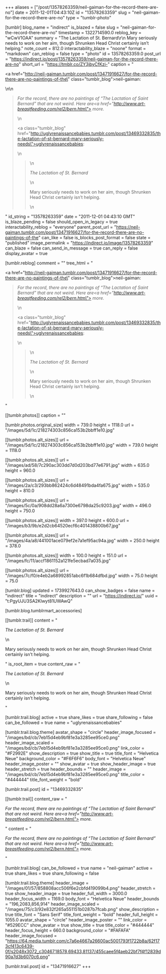 +++
aliases = ["/post/13578263359/neil-gaiman-for-the-record-there-are-no"]
date = 2011-12-01T04:43:10Z
id = "13578263359"
slug = "neil-gaiman-for-the-record-there-are-no"
type = "tumblr-photo"

[tumblr]
blog_name = "indirect"
is_blazed = false
slug = "neil-gaiman-for-the-record-there-are-no"
timestamp = 1322714590.0
reblog_key = "wCwV1OAA"
summary = "The Lactation of St. Bernard\r\n Mary seriously needs to work on her aim, though Shrunken Head Christ certainly isn’t helping."
note_count = 812.0
interactability_blaze = "noone"
format = "markdown"
can_reblog = false
type = "photo"
id = 13578263359.0
post_url = "https://indirect.io/post/13578263359/neil-gaiman-for-the-record-there-are-no"
short_url = "https://tmblr.co/ZY3jbyCfKzi-"
caption = "<p><a href=\"http://neil-gaiman.tumblr.com/post/13471916627/for-the-record-there-are-no-paintings-of-the\" class=\"tumblr_blog\">neil-gaiman</a>:</p>\n\n<blockquote><p><em>For the record, there are no paintings of “The Lactation of Saint Bernard” that are not weird. Here are<a href=\"http://www.art-breastfeeding.com/rel2/bern.htm\"> more.</a></em></p>\n<p><a class=\"tumblr_blog\" href=\"http://uglyrenaissancebabies.tumblr.com/post/13469332835/the-lactation-of-st-bernard-mary-seriously-needs\">uglyrenaissancebabies</a>:</p>\n<blockquote>\n<p><em>The Lactation of St. Bernard</em></p>\n<p>Mary seriously needs to work on her aim, though Shrunken Head Christ certainly isn’t helping.</p>\n</blockquote></blockquote>"
id_string = "13578263359"
date = "2011-12-01 04:43:10 GMT"
is_blaze_pending = false
should_open_in_legacy = true
interactability_reblog = "everyone"
parent_post_url = "https://neil-gaiman.tumblr.com/post/13471916627/for-the-record-there-are-no-paintings-of-the"
can_like = false
is_blocks_post_format = false
state = "published"
image_permalink = "https://indirect.io/image/13578263359"
can_blaze = false
can_send_in_message = true
can_reply = false
display_avatar = true

[tumblr.reblog]
comment = ""
tree_html = "<p><a href=\"http://neil-gaiman.tumblr.com/post/13471916627/for-the-record-there-are-no-paintings-of-the\" class=\"tumblr_blog\">neil-gaiman</a>:</p><blockquote><p><em>For the record, there are no paintings of “The Lactation of Saint Bernard” that are not weird. Here are<a href=\"http://www.art-breastfeeding.com/rel2/bern.htm\"> more.</a></em></p>\n<p><a class=\"tumblr_blog\" href=\"http://uglyrenaissancebabies.tumblr.com/post/13469332835/the-lactation-of-st-bernard-mary-seriously-needs\">uglyrenaissancebabies</a>:</p>\n<blockquote>\n<p><em>The Lactation of St. Bernard</em></p>\n<p>Mary seriously needs to work on her aim, though Shrunken Head Christ certainly isn’t helping.</p>\n</blockquote></blockquote>"

[[tumblr.photos]]
caption = ""

[tumblr.photos.original_size]
width = 739.0
height = 1118.0
url = "/images/5d/1c/218274303c856ca153b2bbff1e10.jpg"

[[tumblr.photos.alt_sizes]]
url = "/images/5d/1c/218274303c856ca153b2bbff1e10.jpg"
width = 739.0
height = 1118.0

[[tumblr.photos.alt_sizes]]
url = "/images/ad/58/7c290ac303dd7d0d203bd77e6791.jpg"
width = 635.0
height = 960.0

[[tumblr.photos.alt_sizes]]
url = "/images/2a/c3/293bb862424c6d48491bda4fa675.jpg"
width = 535.0
height = 810.0

[[tumblr.photos.alt_sizes]]
url = "/images/5c/0a/908dd28a6a7300e6798da25c9203.jpg"
width = 496.0
height = 750.0

[[tumblr.photos.alt_sizes]]
width = 397.0
height = 600.0
url = "/images/b3/9b/e2d2cb64520ecf6c401438800b67.jpg"

[[tumblr.photos.alt_sizes]]
url = "/images/4a/a8/441001ace079ef2e7a1ef95ac94a.jpg"
width = 250.0
height = 378.0

[[tumblr.photos.alt_sizes]]
width = 100.0
height = 151.0
url = "/images/fc/11/accf1861152a121fe5ecbad7a035.jpg"

[[tumblr.photos.alt_sizes]]
url = "/images/7c/f0/e4eb2a68992851abc6f1b684dfbd.jpg"
width = 75.0
height = 75.0

[tumblr.blog]
updated = 1739927643.0
can_show_badges = false
name = "indirect"
title = "indirect"
description = ""
url = "https://indirect.io/"
uuid = "t:PgyUJU3SA2Klwyt81UWAwQ"

[tumblr.blog.tumblrmart_accessories]

[[tumblr.trail]]
content = "<p><em>The Lactation of St. Bernard</em></p>\n<p>Mary seriously needs to work on her aim, though Shrunken Head Christ certainly isn&rsquo;t helping.</p>"
is_root_item = true
content_raw = "<p><em>The Lactation of St. Bernard</em></p>\n<p>Mary seriously needs to work on her aim, though Shrunken Head Christ certainly isn’t helping.</p>"

[tumblr.trail.blog]
active = true
share_likes = true
share_following = false
can_be_followed = true
name = "uglyrenaissancebabies"

[tumblr.trail.blog.theme]
avatar_shape = "circle"
header_image_focused = "/images/bd/cb/7eb15d4eb9bf81e3a3285ee95ce0.png"
header_image_scaled = "/images/bd/cb/7eb15d4eb9bf81e3a3285ee95ce0.png"
link_color = "#F2992E"
show_description = true
show_title = true
title_font = "Helvetica Neue"
background_color = "#F6F6F6"
body_font = "Helvetica Neue"
header_image_poster = ""
show_avatar = true
show_header_image = true
header_stretch = true
header_bounds = ""
header_image = "/images/bd/cb/7eb15d4eb9bf81e3a3285ee95ce0.png"
title_color = "#444444"
title_font_weight = "bold"

[tumblr.trail.post]
id = "13469332835"

[[tumblr.trail]]
content_raw = "<p><em>For the record, there are no paintings of “The Lactation of Saint Bernard” that are not weird. Here are<a href=\"http://www.art-breastfeeding.com/rel2/bern.htm\"> more.</a></em></p>"
content = "<p><em>For the record, there are no paintings of &ldquo;The Lactation of Saint Bernard&rdquo; that are not weird. Here are<a href=\"http://www.art-breastfeeding.com/rel2/bern.htm\"> more.</a></em></p>"

[tumblr.trail.blog]
can_be_followed = true
name = "neil-gaiman"
active = true
share_likes = true
share_following = false

[tumblr.trail.blog.theme]
header_image = "/images/01/57/858808acc506f6e2cbfd419099b4.png"
header_stretch = true
show_header_image = true
header_full_width = 3000.0
header_focus_width = 1169.0
body_font = "Helvetica Neue"
header_bounds = "196,2083,856,914"
header_image_scaled = "/images/75/c3/92e832f265a551151b0287b7fcab.png"
show_description = true
title_font = "Sans Serif"
title_font_weight = "bold"
header_full_height = 1055.0
avatar_shape = "circle"
header_image_poster = ""
link_color = "#529ECC"
show_avatar = true
show_title = true
title_color = "#444444"
header_focus_height = 660.0
background_color = "#FAFAFA"
header_image_focused = "https://64.media.tumblr.com/c7a6e4667a26600ac5001793f1722b8a/62f173cf413c6439-0f/s2048x3072_c30467,18578,69433,81137/455caee5f4aeb22bf7f4f12839d90a7d3b6070c6.png"

[tumblr.trail.post]
id = "13471916627"
+++
